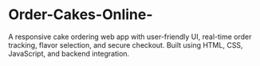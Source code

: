 # Order-Cakes-Online-
A responsive cake ordering web app with user-friendly UI, real-time order tracking, flavor selection, and secure checkout. Built using HTML, CSS, JavaScript, and backend integration.
